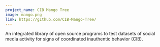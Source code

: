 ```yaml
---
project_name: CIB Mango Tree
image: mango.png
link: https://github.com/CIB-Mango-Tree/
---
```


An integrated library of open source programs to test datasets of social media activity for signs of coordinated inauthentic behavior (CIB).

